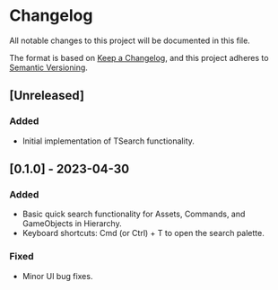 # Changelog

All notable changes to this project will be documented in this file.

The format is based on [Keep a Changelog](https://keepachangelog.com/en/1.0.0/),
and this project adheres to [Semantic Versioning](https://semver.org/spec/v2.0.0.html).

## [Unreleased]

### Added
- Initial implementation of TSearch functionality.

## [0.1.0] - 2023-04-30

### Added
- Basic quick search functionality for Assets, Commands, and GameObjects in Hierarchy.
- Keyboard shortcuts: Cmd (or Ctrl) + T to open the search palette.

### Fixed
- Minor UI bug fixes.